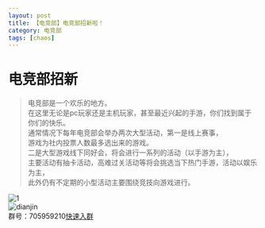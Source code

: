 ```yaml
---
layout: post
title: 【电竞部】电竞部招新啦！
category: 电竞部
tags: [chaos]
---
```


# 电竞部招新

>电竞部是一个欢乐的地方。<br />
在这里无论是pc玩家还是主机玩家，甚至最近兴起的手游，你们找到属于你们的快乐。<br />
通常情况下每年电竞部会举办两次大型活动，第一是线上赛事，<br />
游戏为社内投票人数最多选出来的游戏。<br />
二是大型游戏线下同好会，将会进行一系列的活动（以手游为主），<br />
主要活动有抽卡活动，高难过关活动等将会挑选当下热门手游，活动以娱乐为主，<br />
此外仍有不定期的小型活动主要围绕竞技向游戏进行。<br />

![1](https://dev.tencent.com/u/Water_Emissary/p/pbed/git/raw/master/dianjin/zhaoxing/1.png)
<br />
![dianjin](https://dev.tencent.com/u/Water_Emissary/p/pbed/git/raw/master/dianjin/zhaoxing/dianjin.png)
<br />
群号：705959210[快速入群](//shang.qq.com/wpa/qunwpa?idkey=5c3214a3a2b88bf75418e91ea7648666b87910a055d54d0570f867546c94139f)
